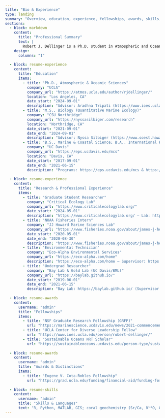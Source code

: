 ```yaml
---
title: "Bio & Experience"
type: landing
summary: "Overview, education, experience, fellowships, awards, skills, and languages."
sections:
  - block: markdown
    content:
      title: "Professional Summary"
      text: |
        Robert J. Dellinger is a Ph.D. student in Atmospheric and Oceanic Sciences at UCLA, specializing in biogeochemistry. Their research integrates multi-proxy coral geochemistry with ancient DNA metabarcoding to reconstruct centennial-scale impacts of climate variability and land-use change on marine ecosystems, with implications for predicting how ecological shifts will impact human society.
    design:
      columns: "1"
  
  - block: resume-experience
    content:
      title: "Education"
      items:
        - title: "Ph.D., Atmospheric & Oceanic Sciences"
          company: "UCLA"
          company_url: "https://atmos.ucla.edu/author/rjdellinger/"
          location: "Los Angeles, CA"
          date_start: "2024-09-01"
          description: "Advisor: Aradhna Tripati (https://www.ioes.ucla.edu/person/aradhna-tripati/) — Profile: https://atmos.ucla.edu/author/rjdellinger/"
        - title: "M.S., Biology (Quantitative Marine Ecology)"
          company: "CSU Northridge"
          company_url: "https://nyssasilbiger.com/research"
          location: "Northridge, CA"
          date_start: "2021-09-01"
          date_end: "2024-09-01"
          description: "Advisor: Nyssa Silbiger (https://www.soest.hawaii.edu/soestwp/about/directory/nyssa-silbriger/) — Thesis: https://scholarworks.calstate.edu/concern/theses/jq085t882"
        - title: "B.S., Marine & Coastal Science; B.A., International Relations"
          company: "UC Davis"
          company_url: "https://eps.ucdavis.edu/mcs"
          location: "Davis, CA"
          date_start: "2017-09-01"
          date_end: "2021-06-15"
          description: "Programs: https://eps.ucdavis.edu/mcs & https://ps.ucdavis.edu/international-relations-major"
  
  - block: resume-experience
    content:
      title: "Research & Professional Experience"
      items:
        - title: "Graduate Student Researcher"
          company: "Critical Ecology Lab"
          company_url: "https://www.criticalecologylab.org/"
          date_start: "2024-05-01"
          description: "https://www.criticalecologylab.org/ — Lab: https://web.archive.org/web/20240808160226/https://www.criticalecologylab.org/people — Supervisor: https://www.criticalecologylab.org/people"
        - title: "NOAA Fisheries Intern"
          company: "JJ Howard Marine Sciences Lab"
          company_url: "https://www.fisheries.noaa.gov/about/james-j-howard-marine-sciences-laboratory-sandy-hook"
          date_start: "2020-05-01"
          date_end: "2020-08-30"
          description: "https://www.fisheries.noaa.gov/about/james-j-howard-marine-sciences-laboratory-sandy-hook — Supervisor: https://www.fisheries.noaa.gov/contact/annie-peterson"
        - title: "Environmental Technician"
          company: "Eco-Alpha Environmental Services"
          company_url: "https://eco-alpha.com/home"
          description: "https://eco-alpha.com/home — Supervisor: https://en.wikipedia.org/wiki/Melanie_Harrison_Okoro"
        - title: "Undergrad Researcher"
          company: "Bay Lab & Gold Lab (UC Davis/BML)"
          company_url: "https://baylab.github.io/"
          date_start: "2019-06-01"
          date_end: "2021-06-15"
          description: "Bay Lab: https://baylab.github.io/ (Supervisor: https://biology.ucdavis.edu/people/rachael-bay) • Gold Lab: https://marinescience.ucdavis.edu/units/gold-lab (Supervisor: https://marinescience.ucdavis.edu/people/david-gold)"
  
  - block: resume-awards
    content:
      username: "admin"
      title: "Fellowships"
      items:
        - title: "NSF Graduate Research Fellowship (GRFP)"
          url: "https://marinescience.ucdavis.edu/news/2021-commencement"
        - title: "UCLA Center for Diverse Leadership Fellow"
          url: "https://www.ioes.ucla.edu/person/robert-dellinger/"
        - title: "Sustainable Oceans NRT Scholar"
          url: "https://sustainableoceans.ucdavis.edu/person-type/sustainable-oceans-scholars-2022"
  
  - block: resume-awards
    content:
      username: "admin"
      title: "Awards & Distinctions"
      items:
        - title: "Eugene V. Cota-Robles Fellowship"
          url: "https://grad.ucla.edu/funding/financial-aid/funding-for-entering-students/eugene-v-cota-robles-fellowship/"
  
  - block: resume-skills
    content:
      username: "admin"
      title: "Skills & Languages"
      text: "R, Python, MATLAB, GIS; coral geochemistry (Sr/Ca, δ¹⁸O, δ¹¹B, Ba/Ca, Δ¹⁴C); aDNA (ITS2); ICP-MS; µCT; CEQA/NEPA/ESA; Spanish (conversational)"
---
```

